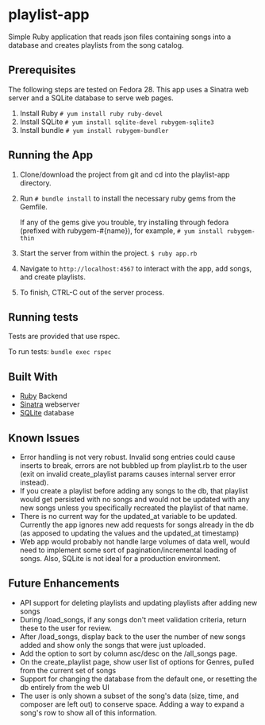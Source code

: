 # playlist-app
Simple Ruby application that reads json files containing songs into a database
and creates playlists from the song catalog.

## Prerequisites
The following steps are tested on Fedora 28.
This app uses a Sinatra web server and a SQLite database to serve web pages.

1. Install Ruby   `# yum install ruby ruby-devel`
2. Install SQLite `# yum install sqlite-devel rubygem-sqlite3`
3. Install bundle `# yum install rubygem-bundler`

## Running the App
1. Clone/download the project from git and cd into the playlist-app directory.
2. Run `# bundle install` to install the necessary ruby gems from the Gemfile.

   If any of the gems give you trouble, try installing through fedora (prefixed
   with rubygem-#{name}), for example, `# yum install rubygem-thin`

3. Start the server from within the project.
   `$ ruby app.rb`
4. Navigate to `http://localhost:4567` to interact with the app, add songs, and
   create playlists.
5. To finish, CTRL-C out of the server process.

## Running tests
Tests are provided that use rspec.

To run tests: `bundle exec rspec`

## Built With
* [Ruby](https://www.ruby-lang.org/en/) Backend
* [Sinatra](http://sinatrarb.com/) webserver
* [SQLite](https://www.sqlite.org) database

## Known Issues
* Error handling is not very robust. Invalid song entries could cause inserts
  to break, errors are not bubbled up from playlist.rb to the user (exit on
  invalid create_playlist params causes internal server error instead).
* If you create a playlist before adding any songs to the db, that playlist
  would get persisted with no songs and would not be updated with any new songs
  unless you specifically recreated the playlist of that name.
* There is no current way for the updated_at variable to be updated. Currently
  the app ignores new add requests for songs already in the db (as apposed to
  updating the values and the updated_at timestamp)
* Web app would probably not handle large volumes of data well, would need to
  implement some sort of pagination/incremental loading of songs. Also, SQLite
  is not ideal for a production environment.

## Future Enhancements
* API support for deleting playlists and updating playlists after adding new
  songs
* During /load_songs, if any songs don't meet validation criteria, return these
  to the user for review.
* After /load_songs, display back to the user the number of new songs added and
  show only the songs that were just uploaded.
* Add the option to sort by column asc/desc on the /all_songs page.
* On the create_playlist page, show user list of options for Genres, pulled
  from the current set of songs
* Support for changing the database from the default one, or resetting the db
  entirely from the web UI
* The user is only shown a subset of the song's data (size, time, and composer
  are left out) to conserve space. Adding a way to expand a song's row to show
  all of this information.

